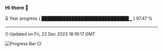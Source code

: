 ### Hi there 👋

⏳ Year progress { █████████████████████████████▁ } 97.47 %

---

⏰ Updated on Fri, 22 Dec 2023 18:16:17 GMT

![Progress Bar CI](https://github.com/liununu/liununu/workflows/Progress%20Bar%20CI/badge.svg)
